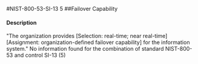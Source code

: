 #NIST-800-53-SI-13 5
##Failover Capability
#### Description
"The organization provides [Selection: real-time; near real-time] [Assignment: organization-defined failover capability] for the information system."
No information found for the combination of standard NIST-800-53 and control SI-13 (5)
